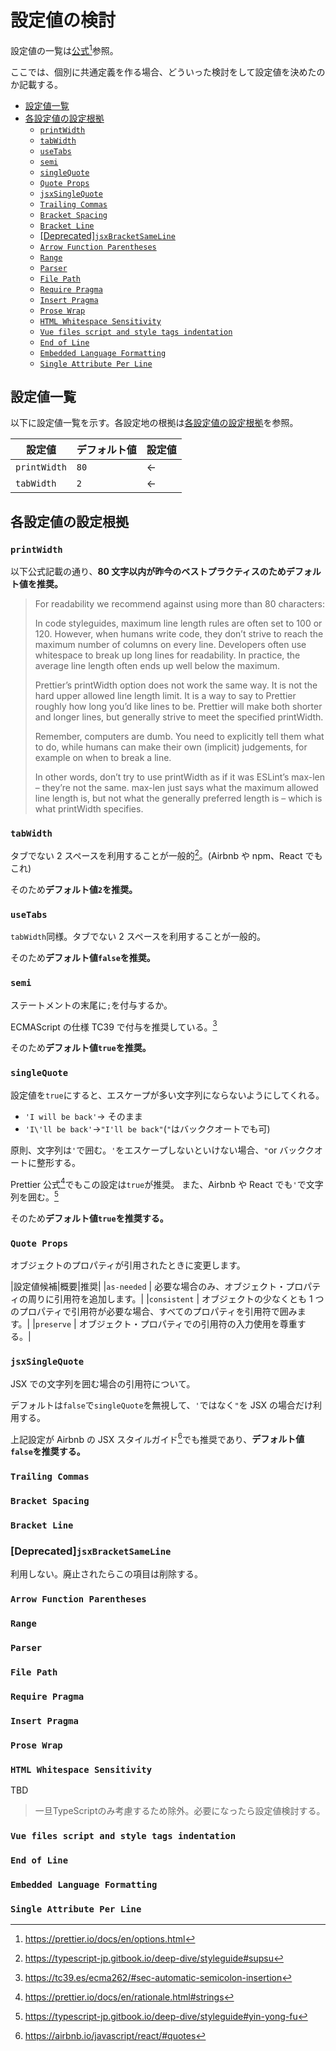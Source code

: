 # 設定値の検討

設定値の一覧は[公式](https://prettier.io/docs/en/options.html)[^prettier-config-list]参照。

[^prettier-config-list]: https://prettier.io/docs/en/options.html

ここでは、個別に共通定義を作る場合、どういった検討をして設定値を決めたのか記載する。

<!-- vim-markdown-toc GFM -->

* [設定値一覧](#設定値一覧)
* [各設定値の設定根拠](#各設定値の設定根拠)
  * [`printWidth`](#printwidth)
  * [`tabWidth`](#tabwidth)
  * [`useTabs`](#usetabs)
  * [`semi`](#semi)
  * [`singleQuote`](#singlequote)
  * [`Quote Props`](#quote-props)
  * [`jsxSingleQuote`](#jsxsinglequote)
  * [`Trailing Commas`](#trailing-commas)
  * [`Bracket Spacing`](#bracket-spacing)
  * [`Bracket Line`](#bracket-line)
  * [[Deprecated]`jsxBracketSameLine`](#deprecatedjsxbracketsameline)
  * [`Arrow Function Parentheses`](#arrow-function-parentheses)
  * [`Range`](#range)
  * [`Parser`](#parser)
  * [`File Path`](#file-path)
  * [`Require Pragma`](#require-pragma)
  * [`Insert Pragma`](#insert-pragma)
  * [`Prose Wrap`](#prose-wrap)
  * [`HTML Whitespace Sensitivity`](#html-whitespace-sensitivity)
  * [`Vue files script and style tags indentation`](#vue-files-script-and-style-tags-indentation)
  * [`End of Line`](#end-of-line)
  * [`Embedded Language Formatting`](#embedded-language-formatting)
  * [`Single Attribute Per Line`](#single-attribute-per-line)

<!-- vim-markdown-toc -->

## 設定値一覧

以下に設定値一覧を示す。各設定地の根拠は[各設定値の設定根拠](#各設定値の設定根拠)を参照。

| 設定値       | デフォルト値 | 設定値 |
| ------------ | ------------ | ------ |
| `printWidth` | `80`         | ←      |
| `tabWidth`   | `2`          | ←      |

## 各設定値の設定根拠

### `printWidth`

以下公式記載の通り、**80 文字以内が昨今のベストプラクティスのためデフォルト値を推奨。**

> For readability we recommend against using more than 80 characters:
>
> In code styleguides, maximum line length rules are often set to 100 or 120. However, when humans write code, they don’t strive to reach the maximum number of columns on every line. Developers often use whitespace to break up long lines for readability. In practice, the average line length often ends up well below the maximum.
>
> Prettier’s printWidth option does not work the same way. It is not the hard upper allowed line length limit. It is a way to say to Prettier roughly how long you’d like lines to be. Prettier will make both shorter and longer lines, but generally strive to meet the specified printWidth.
>
> Remember, computers are dumb. You need to explicitly tell them what to do, while humans can make their own (implicit) judgements, for example on when to break a line.
>
> In other words, don’t try to use printWidth as if it was ESLint’s max-len – they’re not the same. max-len just says what the maximum allowed line length is, but not what the generally preferred length is – which is what printWidth specifies.

### `tabWidth`

タブでない 2 スペースを利用することが一般的[^tabwidth]。(Airbnb や npm、React でもこれ)

そのため**デフォルト値`2`を推奨。**

[^tabwidth]: https://typescript-jp.gitbook.io/deep-dive/styleguide#supsu

### `useTabs`

`tabWidth`同様。タブでない 2 スペースを利用することが一般的。

そのため**デフォルト値`false`を推奨。**

### `semi`

ステートメントの末尾に`;`を付与するか。

ECMAScript の仕様 TC39 で付与を推奨している。[^semicolons]

[^semicolons]: https://tc39.es/ecma262/#sec-automatic-semicolon-insertion

そのため**デフォルト値`true`を推奨。**

### `singleQuote`

設定値を`true`にすると、エスケープが多い文字列にならないようにしてくれる。

- `'I will be back'`→ そのまま
- `'I\'ll be back'`→`"I'll be back"`(`"`はバッククオートでも可)

原則、文字列は`'`で囲む。`'`をエスケープしないといけない場合、`"`or バッククオートに整形する。

Prettier 公式[^prettier-string]でもこの設定は`true`が推奨。
また、Airbnb や React でも`'`で文字列を囲む。[^singlequote]

そのため**デフォルト値`true`を推奨する。**

[^prettier-string]: https://prettier.io/docs/en/rationale.html#strings
[^singlequote]: https://typescript-jp.gitbook.io/deep-dive/styleguide#yin-yong-fu

### `Quote Props`

オブジェクトのプロパティが引用されたときに変更します。

|設定値候補|概要|推奨|
|`as-needed` | 必要な場合のみ、オブジェクト・プロパティの周りに引用符を追加します。|
|`consistent` | オブジェクトの少なくとも 1 つのプロパティで引用符が必要な場合、すべてのプロパティを引用符で囲みます。|
|`preserve` | オブジェクト・プロパティでの引用符の入力使用を尊重する。|

### `jsxSingleQuote`

JSX での文字列を囲む場合の引用符について。

デフォルトは`false`で`singleQuote`を無視して、`'`ではなく`"`を JSX の場合だけ利用する。

上記設定が Airbnb の JSX スタイルガイド[^airbnb-jsx-styleguide]でも推奨であり、**デフォルト値`false`を推奨する。**

[^airbnb-jsx-styleguide]: https://airbnb.io/javascript/react/#quotes

### `Trailing Commas`

### `Bracket Spacing`

### `Bracket Line`

### [Deprecated]`jsxBracketSameLine`

利用しない。廃止されたらこの項目は削除する。

### `Arrow Function Parentheses`

### `Range`

### `Parser`

### `File Path`

### `Require Pragma`

### `Insert Pragma`

### `Prose Wrap`

### `HTML Whitespace Sensitivity`

TBD

> 一旦TypeScriptのみ考慮するため除外。必要になったら設定値検討する。

### `Vue files script and style tags indentation`

### `End of Line`

### `Embedded Language Formatting`

### `Single Attribute Per Line`

